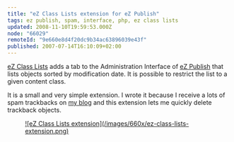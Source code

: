 ```yaml
---
title: "eZ Class Lists extension for eZ Publish"
tags: ez publish, spam, interface, php, ez class lists
updated: 2008-11-10T19:59:53.000Z
node: "66029"
remoteId: "9e660e8d4f20dc9b34ac63896039e43f"
published: 2007-07-14T16:10:09+02:00
---
```


[eZ Class Lists](http://projects.ez.no/ezclasslists) adds a tab to the Administration Interface of [eZ Publish](/tag/ez+publish) that lists objects sorted by modification date. It is possible to restrict the list to a given content class.


It is a small and very simple extension. I wrote it because I receive a lots of spam trackbacks on [my blog](/) and this extension lets me quickly delete trackback objects.

<figure class="object-center"><a href="/images/ez-class-lists-extension.png">![eZ Class Lists extension](/images/660x/ez-class-lists-extension.png)
</a></figure>

